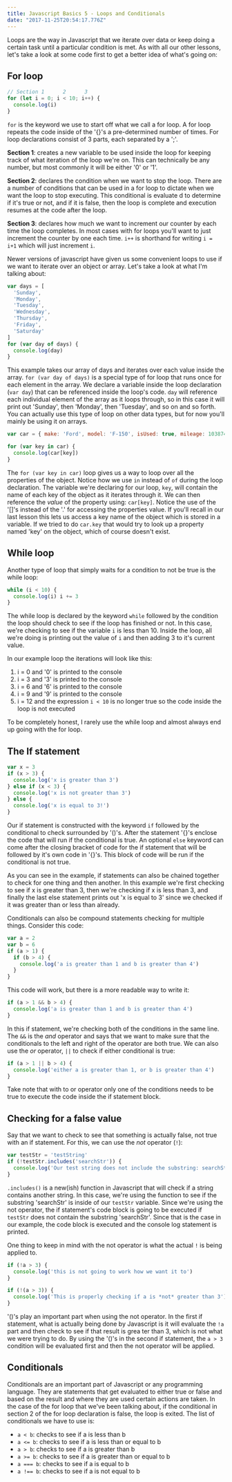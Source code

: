 ```yaml
---
title: Javascript Basics 5 - Loops and Conditionals
date: "2017-11-25T20:54:17.776Z"
---
```


Loops are the way in Javascript that we iterate over data or keep doing a certain task until a particular condition is met. As with all our other lessons, let's take a look at some code first to get a better idea of what's going on:

## For loop

```js
// Section 1      2      3
for (let i = 0; i < 10; i++) {
  console.log(i)
}
```

`for` is the keyword we use to start off what we call a for loop. A for loop repeats the code inside of the '{}'s a pre-determined number of times. For loop declarations consist of 3 parts, each separated
by a ';'.

**Section 1**: creates a new variable to be used inside the loop for keeping track of what iteration of the loop we're on. This can technically be any number, but most commonly it will be either '0' or '1'.

**Section 2**: declares the condition when we want to stop the loop. There are a number of conditions that can be used in a for loop to dictate when we want the loop to stop executing. This conditional is evaluate
d to determine if it's true or not, and if it is false, then the loop is complete and execution resumes at the code after the loop.

**Section 3**: declares how much we want to increment our counter by each time the loop completes. In most cases with for loops you'll want to just increment the counter by one each time. `i++` is shorthand for writing `i = i+1` which will just increment `i`.

Newer versions of javascript have given us some convenient loops to use if we want to iterate over an object or array. Let's take a look at what I'm talking about:

```js
var days = [
  'Sunday',
  'Monday',
  'Tuesday',
  'Wednesday',
  'Thursday',
  'Friday',
  'Saturday'
]
for (var day of days) {
  console.log(day)
}
```

This example takes our array of days and iterates over each value inside the array. `for (var day of days)` is a special type of for loop that runs once for each element in the array. We declare a variable inside the loop declaration (`var day`) that can be referenced inside the loop's code. `day` will reference each individual element of the array as it loops through, so in this case it will print out 'Sunday', then 'Monday', then 'Tuesday', and so on and so forth. You can actually use this type of loop on other data types, but for now you'll mainly be using it on arrays.

```js
var car = { make: 'Ford', model: 'F-150', isUsed: true, mileage: 103874 }

for (var key in car) {
  console.log(car[key])
}
```

The `for (var key in car)` loop gives us a way to loop over all the properties of the object. Notice how we use `in` instead of `of` during the loop declaration. The variable we're declaring for our loop, `key`, will contain the name of each key of the object as it iterates through it. We can then reference the _value_ of the property using: `car[key]`. Notice the use of the '[]'s instead of the '.' for accessing the properties value. If you'll recall in our last lesson this lets us access a key name of the object which is stored in a variable. If we tried to do `car.key` that would try to look up a property named 'key' on the object, which of course doesn't exist.

## While loop

Another type of loop that simply waits for a condition to not be true is the while loop:

```js
while (i < 10) {
  console.log(i) i += 3
}
```

The while loop is declared by the keyword `while` followed by the condition the loop should check to see if the loop has finished or not. In this case, we're checking to see if the variable `i` is less than 10. Inside the loop, all we're doing is printing out the value of `i` and then adding 3 to it's current value.

In our example loop the iterations will look like this:

1.  i = 0 and '0' is printed to the console
2.  i = 3 and '3' is printed to the console
3.  i = 6 and '6' is printed to the console
4.  i = 9 and '9' is printed to the console
5.  i = 12 and the expression `i < 10` is no longer true so the code inside the loop is not executed

To be completely honest, I rarely use the while loop and almost always end up going with the for loop.

## The If statement

```js
var x = 3
if (x > 3) {
  console.log('x is greater than 3')
} else if (x < 3) {
  console.log('x is not greater than 3')
} else {
  console.log('x is equal to 3!')
}
```

Our if statement is constructed with the keyword `if` followed by the conditional to check surrounded by '()'s. After the statement '{}'s enclose the code that will run if the conditional is true. An optional `else` keyword can come after the closing bracket of code for the if statement that will be followed by it's own code in '{}'s. This block of code will be run if the conditional is not true.

As you can see in the example, if statements can also be chained together to check for one thing and then another. In this example we're first checking to see if x is greater than 3, then we're checking if x is less than 3, and finally the last else statement prints out 'x is equal to 3' since we checked if it was greater than or less than already.

Conditionals can also be compound statements checking for multiple things. Consider this code:

```js
var a = 2
var b = 6
if (a > 1) {
  if (b > 4) {
    console.log('a is greater than 1 and b is greater than 4')
  }
}
```

This code will work, but there is a more readable way to write it:

```js
if (a > 1 && b > 4) {
  console.log('a is greater than 1 and b is greater than 4')
}
```

In this if statement, we're checking both of the conditions in the same line. The `&&` is the _and_ operator and says that we want to make sure that the conditionals to the left and right of the operator are both true. We can also use the _or_ operator, `||` to check if either conditional is true:

```js
if (a > 1 || b > 4) {
  console.log('either a is greater than 1, or b is greater than 4')
}
```

Take note that with to or operator only one of the conditions needs to be true to execute the code inside the if statement block.

## Checking for a false value

Say that we want to check to see that something is actually false, not true with an if statement. For this, we can use the _not_ operator (`!`):

```js
var testStr = 'testString'
if (!testStr.includes('searchStr')) {
  console.log('Our test string does not include the substring: searchStr')
}
```

`.includes()` is a new(ish) function in Javascript that will check if a string contains another string. In this case, we're using the function to see if the substring 'searchStr' is inside of our `testStr` variable. Since we're using the not operator, the if statement's code block is going to be executed if `testStr` does not contain the substring 'searchStr'. Since that is the case in our example, the code block is executed and the console log statement is printed.

One thing to keep in mind with the not operator is what the actual `!` is being applied to.

```js
if (!a > 3) {
  console.log('this is not going to work how we want it to')
}

if (!(a > 3)) {
  console.log('This is properly checking if a is *not* greater than 3')
}
```

'()'s play an important part when using the not operator. In the first if statement, what is actually being done by Javascript is it will evaluate the `!a` part and then check to see if that result is grea
ter than 3, which is not what we were trying to do. By using the '()'s in the second if statement, the `a > 3` condition will be evaluated first and then the not operator will be applied.

## Conditionals

Conditionals are an important part of Javascript or any programming language. They are statements that get evaluated to either true or false and based on the result and where they are used certain actions are taken. In the case of the for loop that we've been talking about, if the conditional in section 2 of the for loop declaration is false, the loop is exited. The list of conditionals we have to use is:

* `a < b`: checks to see if a is less than b
* `a <= b`: checks to see if a is less than or equal to b
* `a > b`: checks to see if a is greater than b
* `a >= b`: checks to see if a is greater than or equal to b
* `a === b`: checks to see if a is equal to b
* `a !== b`: checks to see if a is not equal to b
